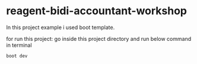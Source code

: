 # reagent-bidi-accountant-workshop

In this project example i used boot template.

  for run this project: go inside this project directory and run below command in terminal

  `boot dev`
